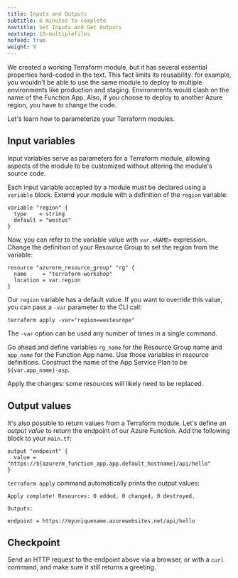 ```yaml
---
title: Inputs and Outputs
subtitle: 6 minutes to complete
navtitle: Set Inputs and Get Outputs
nextstep: 10-multiplefiles
nofeed: true
weight: 9
---
```


We created a working Terraform module, but it has several essential properties hard-coded in the text. This fact limits its reusability: for example, you wouldn't be able to use the same module to deploy to multiple environments like production and staging. Environments would clash on the name of the Function App. Also, if you choose to deploy to another Azure region, you have to change the code.

Let's learn how to parameterize your Terraform modules.

## Input variables

Input variables serve as parameters for a Terraform module, allowing aspects of the module to be customized without altering the module's source code.

Each input variable accepted by a module must be declared using a `variable` block. Extend your module with a definition of the `region` variable:

``` hcl
variable "region" {
  type    = string
  default = "westus"
}
```

Now, you can refer to the variable value with `var.<NAME>` expression. Change the definition of your Resource Group to set the region from the variable:

``` hcl
resource "azurerm_resource_group" "rg" {
  name     = "terraform-workshop"
  location = var.region
}
```

Our `region` variable has a default value. If you want to override this value, you can pass a `-var` parameter to the CLI call:

```
terraform apply -var="region=westeurope"
```

The `-var` option can be used any number of times in a single command.

Go ahead and define variables `rg_name` for the Resource Group name and `app_name` for the Function App name. Use those variables in resource definitions. Construct the name of the App Service Plan to be `${var.app_name}-asp`.

Apply the changes: some resources will likely need to be replaced.

## Output values

It's also possible to return values from a Terraform module. Let's define an *output value* to return the endpoint of our Azure Function. Add the following block to your `main.tf`:

``` hcl
output "endpoint" {
  value = "https://${azurerm_function_app.app.default_hostname}/api/hello"
}
```

`terraform apply` command automatically prints the output values:

```
Apply complete! Resources: 0 added, 0 changed, 0 destroyed.

Outputs:

endpoint = https://myuniquename.azurewebsites.net/api/hello
```

## Checkpoint

Send an HTTP request to the endpoint above via a browser, or with a `curl` command, and make sure it still returns a greeting.
